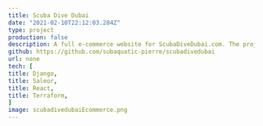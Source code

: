 ```yaml
---
title: Scuba Dive Dubai
date: "2021-02-10T22:12:03.284Z"
type: project
production: false
description: A full e-commerce website for ScubaDiveDubai.com. The project is split over 4 repos, storefront, dashboard, api and infrastructure. It uses the Saleor open source project as its base. The infrastructure supports Cloudfront hosting on AWS for the dashboard and storefront. Both are connected to pipelines which are triggered on push to the master branch. The API is hosted on AWS ECS and is built in a pipeline on a push to the master branch.
github: https://github.com/subaquatic-pierre/scubadivedubai
url: none
tech: [
title: Django,
title: Saleor,
title: React,
title: Terraform,
]
image: scubadivedubaiEcommerce.png
---
```

